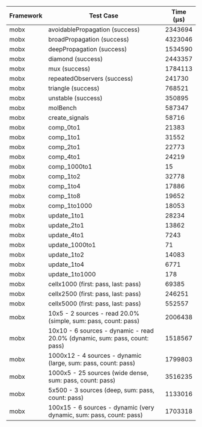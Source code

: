 | Framework | Test Case | Time (μs) |
| --- | --- | --- |
| mobx | avoidablePropagation (success) | 2343694 |
| mobx | broadPropagation (success) | 4323046 |
| mobx | deepPropagation (success) | 1534590 |
| mobx | diamond (success) | 2443357 |
| mobx | mux (success) | 1784113 |
| mobx | repeatedObservers (success) | 241730 |
| mobx | triangle (success) | 768521 |
| mobx | unstable (success) | 350895 |
| mobx | molBench | 587347 |
| mobx | create_signals | 58716 |
| mobx | comp_0to1 | 21383 |
| mobx | comp_1to1 | 31552 |
| mobx | comp_2to1 | 22773 |
| mobx | comp_4to1 | 24219 |
| mobx | comp_1000to1 | 15 |
| mobx | comp_1to2 | 32778 |
| mobx | comp_1to4 | 17886 |
| mobx | comp_1to8 | 19652 |
| mobx | comp_1to1000 | 18053 |
| mobx | update_1to1 | 28234 |
| mobx | update_2to1 | 13862 |
| mobx | update_4to1 | 7243 |
| mobx | update_1000to1 | 71 |
| mobx | update_1to2 | 14083 |
| mobx | update_1to4 | 6771 |
| mobx | update_1to1000 | 178 |
| mobx | cellx1000 (first: pass, last: pass) | 69385 |
| mobx | cellx2500 (first: pass, last: pass) | 246251 |
| mobx | cellx5000 (first: pass, last: pass) | 552557 |
| mobx | 10x5 - 2 sources - read 20.0% (simple, sum: pass, count: pass) | 2006438 |
| mobx | 10x10 - 6 sources - dynamic - read 20.0% (dynamic, sum: pass, count: pass) | 1518567 |
| mobx | 1000x12 - 4 sources - dynamic (large, sum: pass, count: pass) | 1799803 |
| mobx | 1000x5 - 25 sources (wide dense, sum: pass, count: pass) | 3516235 |
| mobx | 5x500 - 3 sources (deep, sum: pass, count: pass) | 1133016 |
| mobx | 100x15 - 6 sources - dynamic (very dynamic, sum: pass, count: pass) | 1703318 |
